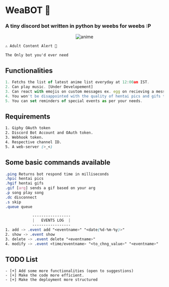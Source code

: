 # WeaBOT 🤖
### A tiny discord bot written in python by weebs for weebs :P
<p align="center">
<img src="https://encrypted-tbn0.gstatic.com/images?q=tbn:ANd9GcTyO8peOoAOaTc9CvNjIPNzlYDPbywcQ7EwOA&usqp=CAU" alt="anime" align=center>
</p>

```js
⚠️ Adult Content Alert 🔞
```

``` The Only bot you'd ever need ```

## Functionalities

```js
1. Fetchs the list of latest anime list everyday at 12:00am IST.
2. Can play music. [Under Developement]
3. Can react with emojis on custom messages ex. egg on recieving a message containing egg or anda.
4. You won't be disappointed with the quality of hentai pics and gifs that you will get on request.
5. You can set reminders of special events as per your needs.
```

## Requirements

```css
1. Giphy OAuth token
2. Discord Bot Account and OAuth token.
3. Webhook token.
4. Respective channel ID.
5. A web-server (>_<)
```

## Some basic commands available

```css
.ping Returns bot respond time in milliseconds
.hpic hentai pics
.hgif hentai gifs
.gif [arg] sends a gif based on your arg
.p song play song
.dc disconnect
.s skip
.queue queue
```
```css
            -----------------
            |   EVENTS LOG  |
            -----------------
1. add -> .event add "<eventname>" "<date(%d-%m-%y)>"
2. show -> .event show
3. delete -> .event delete "<eventname>"
4. modify -> .event <time/eventname> "<to_chng_value>" "<eventname>"
```

## TODO List
```
- [+] Add some more functionalities (open to suggestions)
- [+] Make the code more efficient.
- [+] Make the deployment more structured
```
